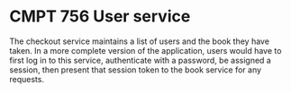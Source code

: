 # CMPT 756 User service

The checkout service maintains a list of users and the book they have taken. In a more complete version of the application, users would have to first log in to this service, authenticate with a password, be assigned a session, then present that session token to the book service for any requests.
